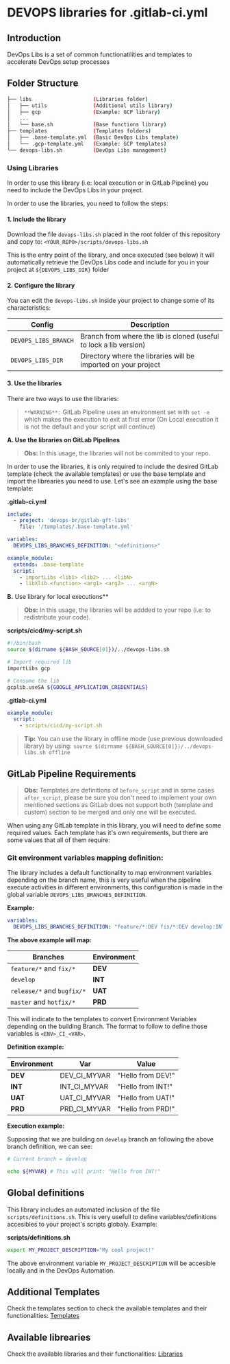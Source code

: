 # DEVOPS libraries for .gitlab-ci.yml #

## Introduction
DevOps Libs is a set of common functionatilities and templates to accelerate DevOps setup processes

## Folder Structure
``` sh
├── libs              	    (Libraries folder)
│   ├── utils               (Additional utils library)
│   ├── gcp                 (Example: GCP library)
│   ...
│   └── base.sh             (Base functions library)
├── templates               (Templates folders)
│   ├── .base-template.yml  (Basic DevOps Libs template)
│   └── .gcp-template.yml   (Example: GCP templates)
└── devops-libs.sh          (DevOps Libs management)
```

### Using Libraries
In order to use this library (i.e: local execution or in GitLab Pipeline) you need to include the DevOps Libs in your project.

In order to use the libraries, you need to follow the steps:

#### 1. Include the library
Download the file `devops-libs.sh` placed in the root folder of this repository and copy to: `<YOUR_REPO>/scripts/devops-libs.sh`

This is the entry point of the library, and once executed (see below) it will automatically retrieve the DevOps Libs code and include for you in your project at `${DEVOPS_LIBS_DIR}` folder

#### 2. Configure the library

You can edit the `devops-libs.sh` inside your project to change some of its characteristics:

|Config|Description|
|-|-|
|`DEVOPS_LIBS_BRANCH`|Branch from where the lib is cloned (useful to lock a lib version)|
|`DEVOPS_LIBS_DIR`|Directory where the libraries will be imported on your project|

#### 3. Use the libraries
There are two ways to use the libraries:
> `**WARNING**:` GitLab Pipeline uses an environment set with `set -e` which makes the execution to exit at first error (On Local execution it is not the default and your script will continue)

**A. Use the libraries on GitLab Pipelines**
> **Obs:** In this usage, the libraries will not be commited to your repo.

In order to use the libraries, it is only required to include the desired GitLab template (check the available templates) or use the base template and import the librearies you need to use. Let's see an example using the base template:

**.gitlab-ci.yml**
``` yaml
include:
  - project: 'devops-br/gitlab-gft-libs'
    file: '/templates/.base-template.yml'

variables:
  DEVOPS_LIBS_BRANCHES_DEFINITION: "<definitions>"

example_module:
  extends: .base-template
  script:
    - importLibs <lib1> <lib2> ... <libN>
    - libXlib.<function> <arg1> <arg2> ... <argN>
```

**B.** Use library for local executions**
> **Obs:** In this usage, the libraries will be addded to your repo (i.e: to redistribute your code).

**scripts/cicd/my-script.sh**
``` sh
#!/bin/bash
source $(dirname ${BASH_SOURCE[0]})/../devops-libs.sh

# Import required lib
importLibs gcp

# Consume the lib
gcplib.useSA ${GOOGLE_APPLICATION_CREDENTIALS}
```

**.gitlab-ci.yml**
``` yaml
example_module:
  script:
    - scripts/cicd/my-script.sh
```

> **Tip:** You can use the library in offline mode (use previous downloaded library) by using: `source $(dirname ${BASH_SOURCE[0]})/../devops-libs.sh offline`

## GitLab Pipeline Requirements
> **Obs:** Templates are definitions of `before_script` and in some cases `after_script`, please be sure you don't need to implement your own mentioned sections as GitLab does not support both (template and custom) section to be merged and only one will be executed.

When using any GitLab template in this library, you will need to define some required values. Each template has it's own requirements, but there are some values that all of them require:

### Git environment variables mapping definition:
The library includes a default functionality to map environment variables depending on the branch name, this is very useful when the pipeline execute activities in different environments, this configuration is made in the global variable `DEVOPS_LIBS_BRANCHES_DEFINITION`.

**Example:**
``` yaml
variables:
  DEVOPS_LIBS_BRANCHES_DEFINITION: "feature/*:DEV fix/*:DEV develop:INT release/*:HML bugfix/*:HML master:PRD hotfix/*:PRD"
```

**The above example will map:**

| Branches | Environment |
|-|-|
| `feature/*` and `fix/*` | **DEV** |
| `develop` | **INT** |
| `release/*` and `bugfix/*` | **UAT** |
| `master` and `hotfix/*` | **PRD** |

This will indicate to the templates to convert Environment Variables depending on the building Branch. The format to follow to define those variables is `<ENV>_CI_<VAR>`.

**Definition example:**

| Environment | Var | Value |
|-|-|-|
| **DEV** | DEV_CI_MYVAR | "Hello from DEV!" |
| **INT** | INT_CI_MYVAR | "Hello from INT!" |
| **UAT** | UAT_CI_MYVAR | "Hello from UAT!" |
| **PRD** | PRD_CI_MYVAR | "Hello from PRD!" |

**Execution example:**

Supposing that we are building on `develop` branch an following the above branch definition, we can see:
``` sh
# Current branch = develop

echo ${MYVAR} # This will print: "Hello from INT!"
```

## Global definitions
This library includes an automated inclusion of the file `scripts/definitions.sh`. This is very usefull to define variables/definitions accesibles to your project's scripts globaly. Example:

**scripts/definitions.sh**
``` sh
export MY_PROJECT_DESCRIPTION="My cool project!"
```

The above environment variable `MY_PROJECT_DESCRIPTION` will be accesible locally and in the DevOps Automation.

## Additional Templates
Check the templates section to check the available templates and their functionalities: [Templates](templates/README.md)

## Available librearies
Check the available libraries and their functionalities: [Libraries](libs/README.md)
